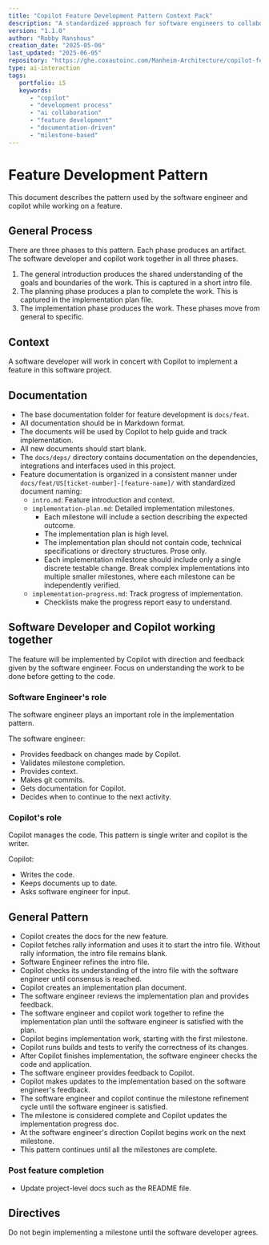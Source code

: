 ```yaml
---
title: "Copilot Feature Development Pattern Context Pack"
description: "A standardized approach for software engineers to collaborate with GitHub Copilot for efficient feature development using a documentation-driven, milestone-based implementation process."
version: "1.1.0"
author: "Robby Ranshous"
creation_date: "2025-05-06"
last_updated: "2025-06-05"
repository: "https://ghe.coxautoinc.com/Manheim-Architecture/copilot-feature-development-pattern"
type: ai-interaction
tags:
   portfolio: i5
   keywords:
      - "copilot"
      - "development process"
      - "ai collaboration"
      - "feature development"
      - "documentation-driven"
      - "milestone-based"
---
```


# Feature Development Pattern

This document describes the pattern used by the software engineer and copilot while working on a feature.

## General Process
There are three phases to this pattern. Each phase produces an artifact. The software developer and copilot work together in all three phases.
1. The general introduction produces the shared understanding of the goals and boundaries of the work. This is captured in a short intro file.
2. The planning phase produces a plan to complete the work. This is captured in the implementation plan file.
3. The implementation phase produces the work.
These phases move from general to specific.

## Context

A software developer will work in concert with Copilot to implement a feature in this software project.

## Documentation

- The base documentation folder for feature development is `docs/feat`.
- All documentation should be in Markdown format.
- The documents will be used by Copilot to help guide and track implementation.
- All new documents should start blank.
- The `docs/deps/` directory contains documentation on the dependencies, integrations and interfaces used in this project.
- Feature documentation is organized in a consistent manner under `docs/feat/US[ticket-number]-[feature-name]/` with standardized document naming:
  - `intro.md`: Feature introduction and context.
  - `implementation-plan.md`: Detailed implementation milestones.
    - Each milestone will include a section describing the expected outcome.
    - The implementation plan is high level.
    - The implementation plan should not contain code, technical specifications or directory structures. Prose only.
    - Each implementation milestone should include only a single discrete testable change. Break complex implementations into multiple smaller milestones, where each milestone can be independently verified.
  - `implementation-progress.md`: Track progress of implementation.
    - Checklists make the progress report easy to understand.

## Software Developer and Copilot working together

The feature will be implemented by Copilot with direction and feedback given by the software engineer.
Focus on understanding the work to be done before getting to the code.

### Software Engineer's role

The software engineer plays an important role in the implementation pattern.

The software engineer:

- Provides feedback on changes made by Copilot.
- Validates milestone completion.
- Provides context.
- Makes git commits.
- Gets documentation for Copilot.
- Decides when to continue to the next activity.

### Copilot's role

Copilot manages the code. This pattern is single writer and copilot is the writer.

Copilot:

- Writes the code.
- Keeps documents up to date.
- Asks software engineer for input.

## General Pattern

- Copilot creates the docs for the new feature.
- Copilot fetches rally information and uses it to start the intro file. Without rally information, the intro file remains blank.
- Software Engineer refines the intro file.
- Copilot checks its understanding of the intro file with the software engineer until consensus is reached.
- Copilot creates an implementation plan document.
- The software engineer reviews the implementation plan and provides feedback.
- The software engineer and copilot work together to refine the implementation plan until the software engineer is satisfied with the plan.
- Copilot begins implementation work, starting with the first milestone.
- Copilot runs builds and tests to verify the correctness of its changes.
- After Copilot finishes implementation, the software engineer checks the code and application.
- The software engineer provides feedback to Copilot.
- Copilot makes updates to the implementation based on the software engineer's feedback.
- The software engineer and copilot continue the milestone refinement cycle until the software engineer is satisfied.
- The milestone is considered complete and Copilot updates the implementation progress doc.
- At the software engineer's direction Copilot begins work on the next milestone.
- This pattern continues until all the milestones are complete.

### Post feature completion

- Update project-level docs such as the README file.

## Directives

Do not begin implementing a milestone until the software developer agrees.
